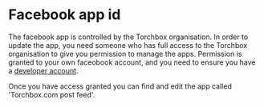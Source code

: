# Facebook app id

The facebook app is controlled by the Torchbox organisation. In order to update the app, you need someone who has full access to the Torchbox organisation to give you permission to manage the apps. Permission is granted to your own faceobook account, and you need to ensure you have a [developer account](https://developers.facebook.com/docs/development/register/).

Once you have access granted you can find and edit the app called 'Torchbox.com post feed'.
